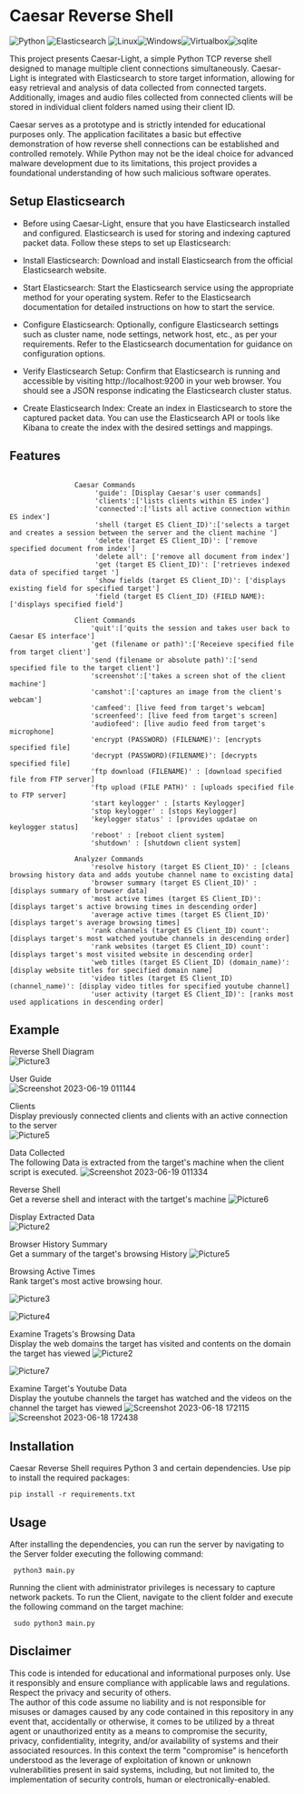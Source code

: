 # Caesar Reverse Shell

<img src="https://img.shields.io/badge/Python-FFD43B?style=for-the-badge&logo=python&logoColor=blue" alt="Python"> <img src="https://img.shields.io/badge/Elastic_Search-005571?style=for-the-badge&logo=elasticsearch&logoColor=white" alt="Elasticsearch"> <img src="https://img.shields.io/badge/Linux-FCC624?style=for-the-badge&logo=linux&logoColor=black" alt="Linux"><img src="https://img.shields.io/badge/Windows-0078D6?style=for-the-badge&logo=windows&logoColor=white" alt="Windows"><img src="https://img.shields.io/badge/VirtualBox-21416b?style=for-the-badge&logo=VirtualBox&logoColor=white" alt="Virtualbox"><img src="https://img.shields.io/badge/Sqlite-003B57?style=for-the-badge&logo=sqlite&logoColor=white" alt="sqlite">

This project presents Caesar-Light, a simple Python TCP reverse shell designed to manage multiple client connections simultaneously. Caesar-Light is integrated with Elasticsearch to store target information, allowing for easy retrieval and analysis of data collected from connected targets. Additionally, images and audio files collected from connected clients will be stored in individual client folders named using their client ID.

Caesar serves as a prototype and is strictly intended for educational purposes only. The application facilitates a basic but effective demonstration of how reverse shell connections can be established and controlled remotely. While Python may not be the ideal choice for advanced malware development due to its limitations, this project provides a foundational understanding of how such malicious software operates.



## Setup Elasticsearch
* Before using Caesar-Light, ensure that you have Elasticsearch installed and configured. Elasticsearch is used for storing and indexing captured packet data. Follow these steps to set up Elasticsearch:

* Install Elasticsearch: Download and install Elasticsearch from the official Elasticsearch website.

* Start Elasticsearch: Start the Elasticsearch service using the appropriate method for your operating system. Refer to the Elasticsearch documentation for detailed instructions on how to start the service.

* Configure Elasticsearch: Optionally, configure Elasticsearch settings such as cluster name, node settings, network host, etc., as per your requirements. Refer to the Elasticsearch documentation for guidance on configuration options.

* Verify Elasticsearch Setup: Confirm that Elasticsearch is running and accessible by visiting http://localhost:9200 in your web browser. You should see a JSON response indicating the Elasticsearch cluster status.

* Create Elasticsearch Index: Create an index in Elasticsearch to store the captured packet data. You can use the Elasticsearch API or tools like Kibana to create the index with the desired settings and mappings.



## Features

```

                Caesar Commands
                     'guide': [Display Caesar's user commands]
                     'clients':['lists clients within ES index']
                     'connected':['lists all active connection within ES index']
                     'shell (target ES Client_ID)':['selects a target and creates a session between the server and the client machine ']
                     'delete (target ES Client_ID)': ['remove specified document from index']
                     'delete all': ['remove all document from index']
                     'get (target ES Client_ID)': ['retrieves indexed data of specified target ']
                     'show fields (target ES Client_ID)': ['displays existing field for specified target']
                     'field (target ES Client_ID) (FIELD NAME):  ['displays specified field']

                Client Commands                                                
                    'quit':['quits the session and takes user back to Caesar ES interface']           
                    'get (filename or path)':['Receieve specified file from target client']
                    'send (filename or absolute path)':['send specified file to the target client']      
                    'screenshot':['takes a screen shot of the client machine']
                    'camshot':['captures an image from the client's webcam']  
                    'camfeed': [live feed from target's webcam]
                    'screenfeed': [live feed from target's screen]
                    'audiofeed': [live audio feed from target's microphone]
                    'encrypt (PASSWORD) (FILENAME)': [encrypts specified file]            
                    'decrypt (PASSWORD)(FILENAME)': [decrypts specified file]   
                    'ftp download (FILENAME)' : [download specified file from FTP server]
                    'ftp upload (FILE PATH)' : [uploads specified file to FTP server]      
                    'start keylogger' : [starts Keylogger]
                    'stop keylogger' : [stops Keylogger]
                    'keylogger status' : [provides updatae on keylogger status]
                    'reboot' : [reboot client system]
                    'shutdown' : [shutdown client system]

                Analyzer Commands
                    'resolve history (target ES Client_ID)' : [cleans browsing history data and adds youtube channel name to excisting data]
                    'browser summary (target ES Client_ID)' : [displays summary of browser data]
                    'most active times (target ES Client_ID)': [displays target's active browsing times in descending order]
                    'average active times (target ES Client_ID)' [displays target's average browsing times]
                    'rank channels (target ES Client_ID) count': [displays target's most watched youtube channels in descending order]
                    'rank websites (target ES Client_ID) count': [displays target's most visited website in descending order]
                    'web titles (target ES Client_ID) (domain_name)': [display website titles for specified domain name]
                    'video titles (target ES Client_ID) (channel_name)': [display video titles for specified youtube channel]
                    'user activity (target ES Client_ID)': [ranks most used applications in descending order]

```

## Example 

Reverse Shell Diagram\
![Picture3](https://github.com/8itwise/Caesar-Reverse-Shell/assets/18365258/01fbe7d9-9871-4f1c-8c1c-71bd657fd40a)



User Guide\
![Screenshot 2023-06-19 011144](https://github.com/8itwise/Caesar-Reverse-Shell/assets/18365258/8d7cf4c3-0966-4f4f-97d1-18e7db7b3d0c)




Clients\
Display previously connected clients and clients with an active connection to the server\
![Picture5](https://github.com/8itwise/Caesar-Reverse-Shell/assets/18365258/78420df0-11b1-4671-8dcb-87f66ae29ed4)



Data Collected\
The following Data is extracted from the target's machine when the client script is executed. 
![Screenshot 2023-06-19 011334](https://github.com/8itwise/Caesar-Reverse-Shell/assets/18365258/448a902f-f501-49bc-b148-00f41396f9e2)




Reverse Shell\
Get a reverse shell and interact with the tartget's machine
![Picture6](https://github.com/8itwise/Caesar-Reverse-Shell/assets/18365258/1f4e3bd2-05fd-4fd0-a6d8-7f1d9160c147)



Display Extracted Data\
![Picture2](https://github.com/8itwise/Caesar-Reverse-Shell/assets/18365258/c70617d0-a659-46ac-b31d-86a2c0672fb8)


Browser History Summary\
Get a summary of the target's browsing History
![Picture5](https://github.com/8itwise/Caesar-Reverse-Shell/assets/18365258/ce2b5867-1d96-4228-a34a-0f62f2ae9735)



Browsing Active Times \
Rank target's most active browsing hour. 

![Picture3](https://github.com/8itwise/Caesar-Reverse-Shell/assets/18365258/93ba9d95-0fb8-4d72-8033-adf595a42a5d)

![Picture4](https://github.com/8itwise/Caesar-Reverse-Shell/assets/18365258/eeb3b180-0dc7-4de7-8297-406322aefa00)



Examine Tragets's Browsing Data \
Display the web domains the target has visited and contents on the domain the target has viewed
![Picture2](https://github.com/8itwise/Caesar-Reverse-Shell/assets/18365258/a3f58e1a-a19a-45d4-8340-70439f4cd2e4)

![Picture7](https://github.com/8itwise/Caesar-Reverse-Shell/assets/18365258/6c4d0f54-265f-44b8-961f-ecf2ca8706dd)


Examine Target's Youtube Data \
Display the youtube channels the target has watched and the videos on the channel the target has viewed
![Screenshot 2023-06-18 172115](https://github.com/8itwise/Caesar-Reverse-Shell/assets/18365258/afee1ef1-5a18-456f-a479-8e6643751461)
![Screenshot 2023-06-18 172438](https://github.com/8itwise/Caesar-Reverse-Shell/assets/18365258/7fc35cef-358a-4d4c-a088-340171860511)



## Installation

Caesar Reverse Shell requires Python 3 and certain dependencies. Use pip to install the required packages:

```
pip install -r requirements.txt

```

## Usage 

After installing the dependencies, you can run the server by navigating to the Server folder executing the following command:

```
 python3 main.py
```

Running the client with administrator privileges is necessary to capture network packets. To run the Client, navigate to the client folder and execute the following command on the target machine:

```
 sudo python3 main.py
 ```


## Disclaimer

This code is intended for educational and informational purposes only. Use it responsibly and ensure compliance with applicable laws and regulations. Respect the privacy and security of others.  
The author of this code assume no liability and is not responsible for misuses or damages caused by any code contained in this repository in any event that, accidentally or otherwise, it comes to be utilized by a threat agent or unauthorized entity as a means to compromise the security, privacy, confidentiality, integrity, and/or availability of systems and their associated resources. In this context the term "compromise" is henceforth understood as the leverage of exploitation of known or unknown vulnerabilities present in said systems, including, but not limited to, the implementation of security controls, human or electronically-enabled.